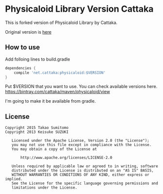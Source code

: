 Physicaloid Library Version Cattaka
==================

This is forked version of Physicaloid Library by Cattaka.

Original version is [here](https://github.com/ksksue/PhysicaloidLibrary)

## How to use
Add folloing lines to build.gradle

```groovy
dependencies {
    compile 'net.cattaka:physicaloid:$VERSION'
}
```
Put $VERSION that you want to use.
You can check available versions here. https://bintray.com/cattaka/maven/physicaloid/view


I'm going to make it be available from gradle.



## License
```
Copyright 2015 Takao Sumitomo
Copyright 2013 Keisuke SUZUKI

   Licensed under the Apache License, Version 2.0 (the "License");
   you may not use this file except in compliance with the License.
   You may obtain a copy of the License at

       http://www.apache.org/licenses/LICENSE-2.0

   Unless required by applicable law or agreed to in writing, software
   distributed under the License is distributed on an "AS IS" BASIS,
   WITHOUT WARRANTIES OR CONDITIONS OF ANY KIND, either express or implied.
   See the License for the specific language governing permissions and
   limitations under the License.
```

